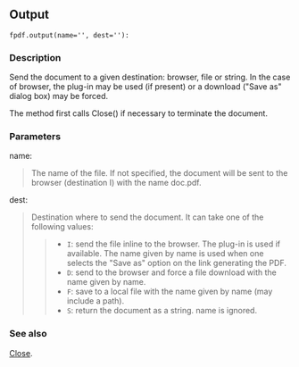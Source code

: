 ## Output ##

```
fpdf.output(name='', dest=''):
```

### Description ###

Send the document to a given destination: browser, file or string. In the case of browser, the plug-in may be used (if present) or a download ("Save as" dialog box) may be forced.

The method first calls Close() if necessary to terminate the document.

### Parameters ###

name:
> The name of the file. If not specified, the document will be sent to the browser (destination I) with the name doc.pdf.

dest:
> Destination where to send the document. It can take one of the following values:
>>   * `I`: send the file inline to the browser. The plug-in is used if available. The name given by name is used when one selects the "Save as" option on the link generating the PDF.
>>   * `D`: send to the browser and force a file download with the name given by name.
>>   * `F`: save to a local file with the name given by name (may include a path).
>>   * `S`: return the document as a string. name is ignored.

### See also ###

[Close](Close.md).
